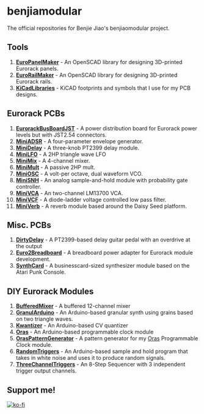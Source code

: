 # benjiamodular

The official repositories for Benjie Jiao's benjiaomodular project.


## Tools
1. **[EuroPanelMaker](https://github.com/benjiaomodular/EuroRailMaker)** - An OpenSCAD library for designing 3D-printed Eurorack panels.
1. **[EuroRailMaker](https://github.com/benjiaomodular/EuroRailMaker)** - An OpenSCAD library for designing 3D-printed Eurorack rails.
1. **[KiCadLibraries](https://github.com/benjiaomodular/KiCadLibraries)** - KiCAD footprints and symbols that I use for my PCB designs.

## Eurorack PCBs
1. **[EurorackBusBoardJST](https://github.com/benjiaomodular/EurorackBusBoardJST)** - A power distribution board for Eurorack power levels but with JST2.54 connectors.
1. **[MiniADSR](https://github.com/benjiaomodular/MiniADSR)** - A four-parameter envelope generator.
1. **[MiniDelay](https://github.com/benjiaomodular/MiniDelay)** - A three-knob PT2399 delay module.
1. **[MiniLFO](https://github.com/benjiaomodular/MiniLFO)** - A 2HP triangle wave LFO
1. **[MiniMix](https://github.com/benjiaomodular/MiniMix)** - A 4-channel mixer.
1. **[MiniMult](https://github.com/benjiaomodular/MiniMult)** - A passive 2HP mult.
1. **[MiniOSC](https://github.com/benjiaomodular/MiniOSC)** - A volt-per octave, dual waveform VCO.
1. **[MiniSNH](https://github.com/benjiaomodular/MiniSNH)** - An analog sample-and-hold module with probability gate controller. 
1. **[MiniVCA](https://github.com/benjiaomodular/MiniVCA)** - An two-channel LM13700 VCA.
1. **[MiniVCF](https://github.com/benjiaomodular/MiniVCF)** - A diode-ladder voltage controlled low pass filter.
1. **[MiniVerb](https://github.com/benjiaomodular/MiniVerb)** - A reverb module based around the Daisy Seed platform.

## Misc. PCBs
1. **[DirtyDelay](https://github.com/benjiaomodular/DirtyDelay)** - A PT2399-based delay guitar pedal with an overdrive at the output
1. **[Euro2Breadboard](https://github.com/benjiaomodular/euro2breadboard)** - A breadboard power adapter for Eurorack module development.
1. **[SynthCard](https://github.com/benjiaomodular/SynthCard)** - A businesscard-sized synthesizer module based on the Atari Punk Console.


## DIY Eurorack Modules
1. **[BufferedMixer](https://github.com/benjiaomodular/BufferedMixer)** - A buffered 12-channel mixer
1. **[GranulArduino](https://github.com/benjiaomodular/GranulArduino)** - An Arduino-based granular synth using grains based on two triangle waves. 
1. **[Kwantizer](https://github.com/benjiaomodular/Kwantizer)** - An Arduino-based CV quantizer
1. **[Oras](https://github.com/benjiaomodular/Oras)** - An Arduino-based programmable clock module
1. **[OrasPatternGenerator](https://github.com/benjiaomodular/Oras)** - A pattern generator for my [Oras](https://github.com/benjiaomodular/Oras) Programmable Clock module.
1. **[RandomTriggers](https://github.com/benjiaomodular/RandomTriggers)** - An Arduino-based sample and hold program that takes in white noise and uses it to produce random signals.
1. **[ThreeChannelTriggers](https://github.com/benjiaomodular/ThreeChannelTriggers)** - An 8-Step Sequencer with 3 independent trigger output channels.

## Support me!


[![ko-fi](https://ko-fi.com/img/githubbutton_sm.svg)](https://ko-fi.com/C0C24WFYS) 